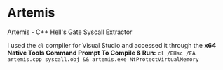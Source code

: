 # Artemis
Artemis - C++ Hell's Gate Syscall Extractor

I used the `cl` compiler for Visual Studio and accessed it through the **x64 Native Tools Command Prompt**
**To Compile & Run:**
`cl /EHsc /FA artemis.cpp syscall.obj && artemis.exe NtProtectVirtualMemory`
